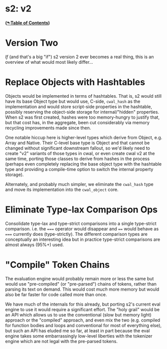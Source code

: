 # s2: v2
#### ([&#x2b11;Table of Contents](./))
# Version Two

*If* (and that's a big "if") s2 version 2 ever becomes a real thing,
this is an overview of what would most likely differ...

# Replace Objects with Hashtables

Objects would be implemented in terms of hashtables. That is, s2 would
still have its base Object type but would use, C-side, `cwal_hash` as
the implementation and would store script-side properties in the
hashtable, possibly reserving the object-side storage for
internal/"hidden" properties. When s2 was first created, hashes were
too memory-hungry to justify that, but that cost has, in the
aggregate, been cut considerably via memory recycling improvements
made since then.

One notable hiccup here is higher-level types which derive from
Object, e.g. Array and Native. Their C-level base type is Object and
that cannot be changed without significant downstream fallout, so we'd
likely need to create "v2" variants of those types in cwal, or even
create cwal v2 at the same time, porting those classes to derive from
hashes in the process (perhaps even completely replacing the base
object type with the hashtable type and providing a compile-time
option to switch the internal property storage).

Alternately, and probably much simpler, we eliminate the `cwal_hash`
type and move its implementation into the `cwal_object` core.


# Eliminate Type-lax Comparison Ops

Consolidate type-lax and type-strict comparisons into a single
type-strict comparison. i.e. the `===` operator would disappear and
`==` would behave as `===` currently does (type-strictly). The
different comparison types are conceptually an interesting idea but in
practice type-strict comparisons are almost always (95%+) used.


# "Compile" Token Chains

The evaluation engine would probably remain more or less the same but
would use "pre-compiled" (or "pre-parsed") chains of tokens, rather than parsing its
text on demand. This would cost *much* more memory but would also be
far faster for code called more than once.

We have much of the internals for this already, but porting s2's
current eval engine to use it would require a significant effort. The
"holy grail" would be an API which allows us to use the conventional
(slow but memory light) approach or the "compiled" approach, and even
mix the two (e.g. compiled for function bodies and loops and conventional
for most of everything else), but such an API has eluded me so far, at least
in part because the eval engine takes some embarrassingly low-level liberties
with the tokenizer engine which are not legal with the pre-parsed tokens.

